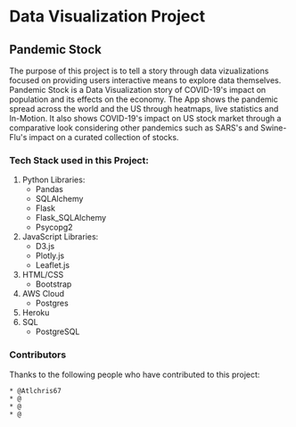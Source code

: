 # Data Visualization Project

## Pandemic Stock

The purpose of this project is to tell a story through data vizualizations focused on providing users interactive means to explore data themselves. Pandemic Stock is a Data Visualization story of COVID-19's impact on population and its effects on the economy. The App shows the pandemic spread across the world and the US through heatmaps, live statistics and In-Motion. It also shows COVID-19's impact on US stock market through a comparative look considering other pandemics such as SARS's and Swine-Flu's impact on a curated collection of stocks.

### Tech Stack used in this Project:
  1. Python
       Libraries:
        * Pandas 
        * SQLAlchemy  
        * Flask
        * Flask_SQLAlchemy
        * Psycopg2
  2. JavaScript
       Libraries:
        * D3.js
        * Plotly.js
        * Leaflet.js
  3. HTML/CSS
        * Bootstrap
  5. AWS Cloud
        * Postgres
  6. Heroku
  7. SQL 
       * PostgreSQL
       
### Contributors

Thanks to the following people who have contributed to this project:
    
    * @Atlchris67
    * @
    * @
    * @
    
